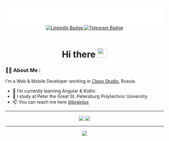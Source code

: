 <div align="center">
  <img src="https://raw.githubusercontent.com/BrainLUX/BrainLUX/master/images/name.svg" alt="Alexander Dmitriev" />
  <div id="badges">
  <a href="https://www.linkedin.com/in/brainlux/">
    <img src="https://img.shields.io/badge/LinkedIn-blue?style=for-the-badge&logo=linkedin&logoColor=white" alt="LinkedIn Badge"/>
  </a>
  <a href="https://t.me/brainlux">
    <img src="https://img.shields.io/badge/Telegram-blue?style=for-the-badge&logo=telegram&logoColor=white" alt="Telegram Badge"/>
  </a>
</div>
<img src="https://komarev.com/ghpvc/?username=brainlux&style=flat-square&color=blue" alt=""/>
  
  <h1>
  Hi there
  <img src="https://media.giphy.com/media/hvRJCLFzcasrR4ia7z/giphy.gif" width="30px" height="30px"/>
</h1>
</div>

### :man_technologist: About Me :
I'm a Web & Mobile Developer working in [Clapp Studio](https://clapp.studio/), Russia.

<!-- [![Visits Badge](https://badges.pufler.dev/visits/BrainLUX/BrainLUX)](https://badges.pufler.dev) -->
<!-- [![Commits Badge](https://badges.pufler.dev/repos/BrainLUX)](https://badges.pufler.dev)
[![Years Badge](https://badges.pufler.dev/years/BrainLUX)](https://badges.pufler.dev) -->


- 🌱 I’m currently learning Angular & Kotlin
- 🔭 I study at Peter the Great St. Petersburg Polytechnic University
- 📫 You can reach me here [@brainlux](https://t.me/brainlux)

---
<p align = "center">
  <img src = "https://github-readme-stats.vercel.app/api?username=BrainLUX&count_private=true&show_icons=true&theme=tokyonight&hide_border=true" width = 400>
  <img src = "https://github-readme-streak-stats.herokuapp.com?user=BrainLUX&theme=tokyonight&hide_border=true" width = 400>
</p>

---

<p align = "center">
  <img src = "https://github-readme-stats.vercel.app/api/top-langs/?username=BrainLUX&layout=compact&langs_count=4&theme=tokyonight&hide=java,C%23&hide_border=true" width = 400>
</p

<!-- - 🤔 I’m currently working as a Web & Mobile developer in Clapp Studio, Russia -->
